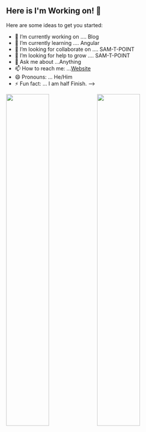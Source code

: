 ## Here is I'm Working on! 👋



Here are some ideas to get you started:

- 🔭 I’m currently working on .... Blog
- 🌱 I’m currently learning .... Angular
- 👯 I’m looking for collaborate on .... SAM-T-POINT
- 🤔 I’m looking for help to grow .... SAM-T-POINT
- 💬 Ask me about ...Anything
- 📫 How to reach me: ...[Website](https://www.samtpoint.in)
- 😄 Pronouns: ... He/Him
- ⚡ Fun fact: ... I am half Finish.
-->

<p>
  <img width="48%" src="https://github-readme-stats.vercel.app/api?username=Darkseidsam7&show_icons=true&theme=tokyonight" />
  <img width="48%" src="https://github-readme-streak-stats.herokuapp.com/?user=Darkseidsam7&theme=tokyonight" />
</p>
